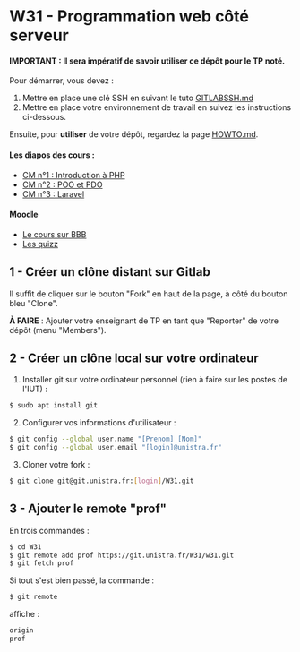 W31 - Programmation web côté serveur
====================================

#### IMPORTANT : Il sera impératif de savoir utiliser ce dépôt pour le TP noté.

Pour démarrer, vous devez :
1. Mettre en place une clé SSH en suivant le tuto [GITLABSSH.md](GITLABSSH.md)
2. Mettre en place votre environnement de travail en suivez les instructions ci-dessous.

Ensuite, pour **utiliser** de votre dépôt, regardez la page [HOWTO.md](HOWTO.md).

#### Les diapos des cours :

- [CM n°1 : Introduction à PHP](http://adrien.krahenbuhl.fr/courses/IUTRS/W31/CM1)
- [CM n°2 : POO et PDO](http://adrien.krahenbuhl.fr/courses/IUTRS/W31/CM2)
- [CM n°3 : Laravel](http://adrien.krahenbuhl.fr/courses/IUTRS/W31/CM3)

#### Moodle

- [Le cours sur BBB](https://moodle3.unistra.fr/mod/bigbluebuttonbn/view.php?id=365399)
- [Les quizz](https://moodle3.unistra.fr/course/view.php?id=6423)


1 - Créer un **clône distant** sur Gitlab
-----------------------------------------

Il suffit de cliquer sur le bouton "Fork" en haut de la page, à côté du bouton bleu "Clone".

**À FAIRE** : Ajouter votre enseignant de TP en tant que "Reporter" de votre dépôt (menu "Members").

2 - Créer un **clône local** sur votre ordinateur
-------------------------------------------------

1. Installer git sur votre ordinateur personnel (rien à faire sur les postes de l'IUT) :
```sh
$ sudo apt install git
```

2. Configurer vos informations d'utilisateur :
```sh
$ git config --global user.name "[Prenom] [Nom]"
$ git config --global user.email "[login]@unistra.fr"
```

3. Cloner votre fork :
```sh
$ git clone git@git.unistra.fr:[login]/W31.git
```

3 - Ajouter le **remote "prof"**
--------------------------------

En trois commandes :
```sh
$ cd W31
$ git remote add prof https://git.unistra.fr/W31/w31.git
$ git fetch prof
```

Si tout s'est bien passé, la commande :
```sh
$ git remote
```
affiche :
```sh
origin
prof
```
